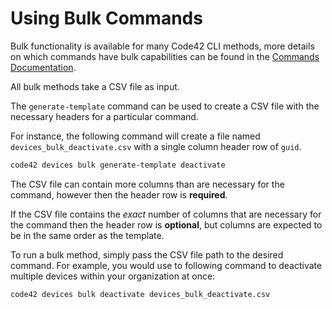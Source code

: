 # Using Bulk Commands

Bulk functionality is available for many Code42 CLI methods, more details on which commands have bulk capabilities can be found in the [Commands Documentation](../commands.md).

All bulk methods take a CSV file as input.

The `generate-template` command can be used to create a CSV file with the necessary headers for a particular command.

For instance, the following command will create a file named `devices_bulk_deactivate.csv` with a single column header row of `guid`.
```bash
code42 devices bulk generate-template deactivate
```

The CSV file can contain more columns than are necessary for the command, however then the header row is **required**.

If the CSV file contains the *exact* number of columns that are necessary for the command then the header row is **optional**, but columns are expected to be in the same order as the template.

To run a bulk method, simply pass the CSV file path to the desired command.  For example, you would use to following command to deactivate multiple devices within your organization at once:


```bash
code42 devices bulk deactivate devices_bulk_deactivate.csv
```
